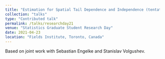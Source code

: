 ```yaml
---
title: "Estimation for Spatial Tail Dependence and Independence (tentative title)"
collection: "talks"
type: "Contributed talk"
permalink: /talks/researchday21
venue: "Statistics Graduate Student Research Day"
date: 2021-04-23
location: "Fields Institute, Toronto, Canada"
---
```


Based on joint work with Sebastian Engelke and Stanislav Volgushev.

